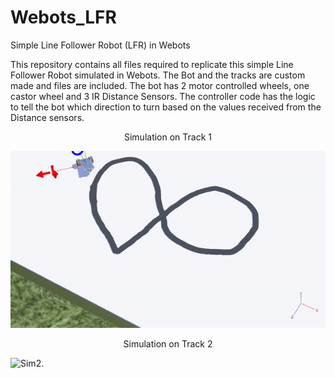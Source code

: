 # Webots_LFR
Simple Line Follower Robot (LFR) in Webots

This repository contains all files required to replicate this simple Line Follower Robot simulated in Webots.
The Bot and the tracks are custom made and files are included. The bot has 2 motor controlled wheels, one castor wheel and 3 IR Distance Sensors. The controller code has the logic to tell the bot which direction to turn based on the values received from the Distance sensors.


  
<p align="center">Simulation on Track 1</p>

![Sim1.](/LFR_track1.gif)

<p align="center">Simulation on Track 2</p>

![Sim2. ](/LFR_track2.gif)
